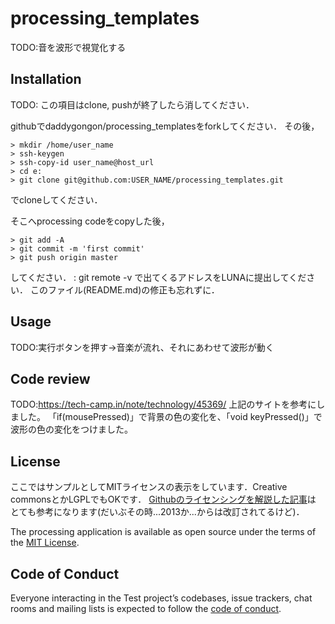 # processing_templates

TODO:音を波形で視覚化する

## Installation

TODO: この項目はclone, pushが終了したら消してください．

githubでdaddygongon/processing_templatesをforkしてください．
その後，
```
> mkdir /home/user_name
> ssh-keygen
> ssh-copy-id user_name@host_url
> cd e:
> git clone git@github.com:USER_NAME/processing_templates.git
```
でcloneしてください．

そこへprocessing codeをcopyした後，
```
> git add -A
> git commit -m 'first commit'
> git push origin master
```
してください．
: git remote -v
で出てくるアドレスをLUNAに提出してください．
このファイル(README.md)の修正も忘れずに．

## Usage

TODO:実行ボタンを押す→音楽が流れ、それにあわせて波形が動く
## Code review

TODO:https://tech-camp.in/note/technology/45369/
上記のサイトを参考にしました。
「if(mousePressed)」で背景の色の変化を、「void keyPressed()」で波形の色の変化をつけました。

## License

ここではサンプルとしてMITライセンスの表示をしています．Creative commonsとかLGPLでもOKです．
[Githubのライセンシングを解説した記事](https://www.catch.jp/oss-license/2013/09/10/github/)は
とても参考になります(だいぶその時...2013か...からは改訂されてるけど)．

The processing application is available as open source under the terms of the [MIT License](https://opensource.org/licenses/MIT).

## Code of Conduct

Everyone interacting in the Test project’s codebases, issue trackers, chat rooms and mailing lists is expected to follow the [code of conduct](https://github.com/[USERNAME]/processing_templates/blob/master/CODE_OF_CONDUCT.md).
